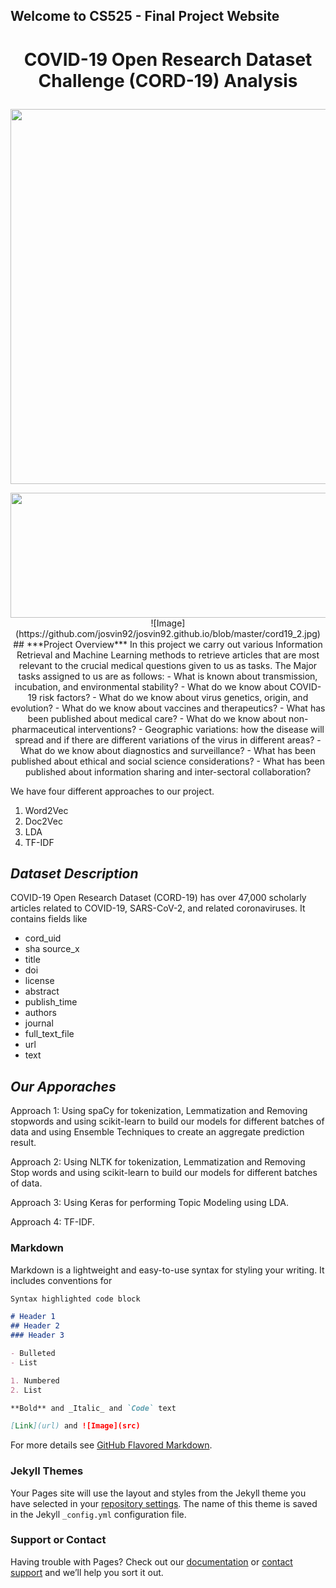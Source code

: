 ## Welcome to CS525 - Final Project Website

# <p align = 'center'>COVID-19 Open Research Dataset Challenge (CORD-19) Analysis</p>

<p align = 'center'> <img width="600" img height="600" src = https://github.com/josvin92/josvin92.github.io/blob/master/cord19_2.jpg </p>  
<p align = 'center'> <img width="600" img height="200" src = https://github.com/siddh30/Amazon-Sentiment-Analysis/blob/master/logo.png </p>
![Image](https://github.com/josvin92/josvin92.github.io/blob/master/cord19_2.jpg)  
## ***Project Overview***
In this project we carry out various Information Retrieval and Machine Learning methods to retrieve articles that are most relevant to the crucial medical questions given to us as tasks.
The Major tasks assigned to us are as follows:
- What is known about transmission, incubation, and environmental stability?
- What do we know about COVID-19 risk factors?
- What do we know about virus genetics, origin, and evolution?
- What do we know about vaccines and therapeutics?
- What has been published about medical care?
- What do we know about non-pharmaceutical interventions?
- Geographic variations: how the disease will spread and if there are different variations of the virus in different areas?
- What do we know about diagnostics and surveillance?
- What has been published about ethical and social science considerations?
- What has been published about information sharing and inter-sectoral collaboration?

We have four different approaches to our project.
1. Word2Vec
2. Doc2Vec
3. LDA
4. TF-IDF

## ***Dataset Description***
COVID-19 Open Research Dataset (CORD-19) has over 47,000 scholarly articles related to COVID-19, SARS-CoV-2, and related coronaviruses.
It contains fields like 
- cord_uid	
- sha	source_x	
- title	
- doi	
- license	
- abstract	
- publish_time	
- authors	
- journal	
- full_text_file	
- url	
- text	


## ***Our Apporaches***
Approach 1: Using spaCy for tokenization, Lemmatization and Removing stopwords and using scikit-learn to build our models for different batches of data and using Ensemble Techniques to create an aggregate prediction result.

Approach 2: Using NLTK for tokenization, Lemmatization and Removing Stop words and using scikit-learn to build our models for different batches of data.

Approach 3: Using Keras for performing Topic Modeling using LDA.

Approach 4: TF-IDF.




### Markdown

Markdown is a lightweight and easy-to-use syntax for styling your writing. It includes conventions for

```markdown
Syntax highlighted code block

# Header 1
## Header 2
### Header 3

- Bulleted
- List

1. Numbered
2. List

**Bold** and _Italic_ and `Code` text

[Link](url) and ![Image](src)
```

For more details see [GitHub Flavored Markdown](https://guides.github.com/features/mastering-markdown/).

### Jekyll Themes

Your Pages site will use the layout and styles from the Jekyll theme you have selected in your [repository settings](https://github.com/josvin92/josvin92.github.io./settings). The name of this theme is saved in the Jekyll `_config.yml` configuration file.

### Support or Contact

Having trouble with Pages? Check out our [documentation](https://help.github.com/categories/github-pages-basics/) or [contact support](https://github.com/contact) and we’ll help you sort it out.
